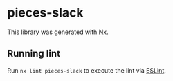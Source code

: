 # pieces-slack

This library was generated with [Nx](https://nx.dev).

## Running lint

Run `nx lint pieces-slack` to execute the lint via [ESLint](https://eslint.org/).
